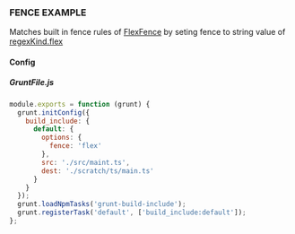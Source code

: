 ### FENCE EXAMPLE

Matches built in fence rules of [FlexFence](/classes/fences.flexfence.html)
by seting fence to string value of [regexKind.flex](/enums/enums.fencekind.html#flex)

#### Config

##### GruntFile.js

```js
module.exports = function (grunt) {
  grunt.initConfig({
    build_include: {
      default: {
        options: {
          fence: 'flex'
        },
        src: './src/maint.ts',
        dest: './scratch/ts/main.ts'
      }
    }
  });
  grunt.loadNpmTasks('grunt-build-include');
  grunt.registerTask('default', ['build_include:default']);
};
```